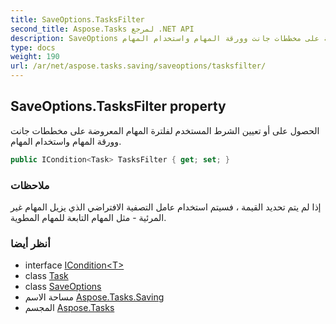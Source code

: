 ```yaml
---
title: SaveOptions.TasksFilter
second_title: Aspose.Tasks لمرجع .NET API
description: SaveOptions ملكية. الحصول على أو تعيين الشرط المستخدم لفلترة المهام المعروضة على مخططات جانت وورقة المهام واستخدام المهام.
type: docs
weight: 190
url: /ar/net/aspose.tasks.saving/saveoptions/tasksfilter/
---
```

## SaveOptions.TasksFilter property

الحصول على أو تعيين الشرط المستخدم لفلترة المهام المعروضة على مخططات جانت وورقة المهام واستخدام المهام.

```csharp
public ICondition<Task> TasksFilter { get; set; }
```

### ملاحظات

إذا لم يتم تحديد القيمة ، فسيتم استخدام عامل التصفية الافتراضي الذي يزيل المهام غير المرئية - مثل المهام التابعة للمهام المطوية.

### أنظر أيضا

* interface [ICondition&lt;T&gt;](../../../aspose.tasks.util/icondition-1/)
* class [Task](../../../aspose.tasks/task/)
* class [SaveOptions](../)
* مساحة الاسم [Aspose.Tasks.Saving](../../saveoptions/)
* المجسم [Aspose.Tasks](../../../)


